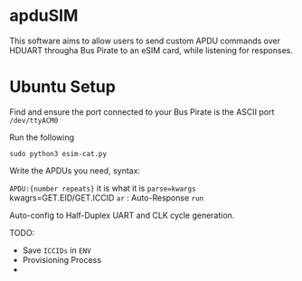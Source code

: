 <h1>apduSIM</h1>

This software aims to allow users to send custom APDU commands over HDUART througha Bus Pirate to an eSIM card, while listening for responses.

<h1>Ubuntu Setup</h1>

Find and ensure the port connected to your Bus Pirate is the ASCII port ```/dev/ttyACM0```

Run the following

```sudo python3 esim-cat.py```

Write the APDUs you need, syntax:

```APDU:{number repeats}``` it is what it is
```parse=kwargs``` kwagrs=GET.EID/GET.ICCID
```ar``` : Auto-Response
```run```

Auto-config to Half-Duplex UART and CLK cycle generation.

TODO:
- Save ```ICCIDs``` in ```ENV```
- Provisioning Process
- 
